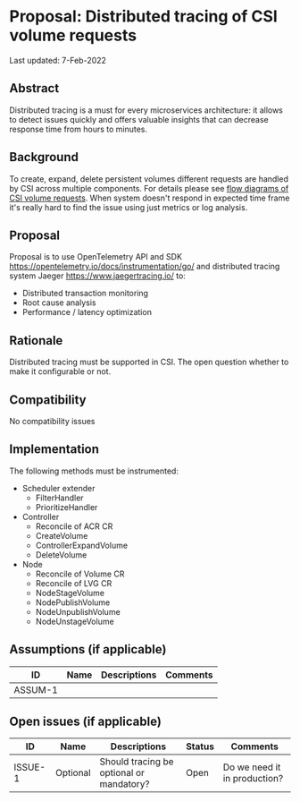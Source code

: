 # Proposal: Distributed tracing of CSI volume requests 

Last updated: 7-Feb-2022


## Abstract

Distributed tracing is a must for every microservices architecture: it allows to detect issues quickly and offers valuable insights that can decrease response time from hours to minutes.

## Background

To create, expand, delete persistent volumes different requests are handled by CSI across multiple components. For details please see [flow diagrams of CSI volume requests](https://github.com/dell/csi-baremetal/blob/master/docs/volume-requests-flow.md).
When system doesn't respond in expected time frame it's really hard to find the issue using just metrics or log analysis.

## Proposal

Proposal is to use OpenTelemetry API and SDK https://opentelemetry.io/docs/instrumentation/go/ and distributed tracing system Jaeger https://www.jaegertracing.io/ to:
- Distributed transaction monitoring
- Root cause analysis
- Performance / latency optimization

## Rationale

Distributed tracing must be supported in CSI. The open question whether to make it configurable or not.

## Compatibility

No compatibility issues

## Implementation

The following methods must be instrumented:
- Scheduler extender
  - FilterHandler
  - PrioritizeHandler
- Controller
  - Reconcile of ACR CR
  - CreateVolume
  - ControllerExpandVolume
  - DeleteVolume
- Node
  - Reconcile of Volume CR
  - Reconcile of LVG CR
  - NodeStageVolume
  - NodePublishVolume
  - NodeUnpublishVolume
  - NodeUnstageVolume

## Assumptions (if applicable)

ID | Name | Descriptions | Comments
---| -----| -------------| --------
ASSUM-1 |   |   |


## Open issues (if applicable)

ID | Name | Descriptions | Status | Comments
---| -----| -------------| ------ | --------
ISSUE-1 | Optional | Should tracing be optional or mandatory? | Open | Do we need it in production?
